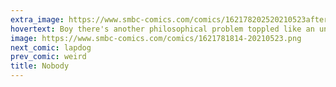 ```yaml
---
extra_image: https://www.smbc-comics.com/comics/162178202520210523after.png
hovertext: Boy there's another philosophical problem toppled like an unbalanced bowling pin. You people need to work harder.
image: https://www.smbc-comics.com/comics/1621781814-20210523.png
next_comic: lapdog
prev_comic: weird
title: Nobody
---
```


